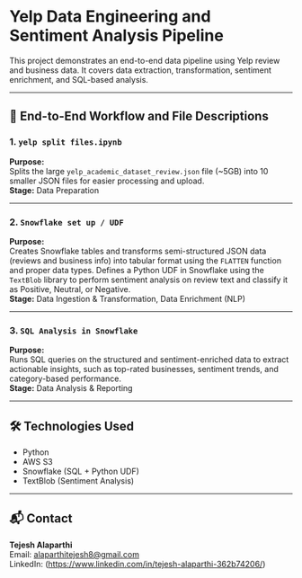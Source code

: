 # Yelp Data Engineering and Sentiment Analysis Pipeline

This project demonstrates an end-to-end data pipeline using Yelp review and business data. It covers data extraction, transformation, sentiment enrichment, and SQL-based analysis.

---

## 🔄 End-to-End Workflow and File Descriptions

### 1. `yelp split files.ipynb`  
**Purpose:**  
Splits the large `yelp_academic_dataset_review.json` file (~5GB) into 10 smaller JSON files for easier processing and upload.  
**Stage:** Data Preparation

---

### 2. `Snowflake set up / UDF`  
**Purpose:**  
Creates Snowflake tables and transforms semi-structured JSON data (reviews and business info) into tabular format using the `FLATTEN` function and proper data types. 
Defines a Python UDF in Snowflake using the `TextBlob` library to perform sentiment analysis on review text and classify it as Positive, Neutral, or Negative.  
**Stage:** Data Ingestion & Transformation, Data Enrichment (NLP)

---

### 3. `SQL Analysis in Snowflake`  
**Purpose:**  
Runs SQL queries on the structured and sentiment-enriched data to extract actionable insights, such as top-rated businesses, sentiment trends, and category-based performance.  
**Stage:** Data Analysis & Reporting

---

## 🛠️ Technologies Used

- Python
- AWS S3
- Snowflake (SQL + Python UDF)
- TextBlob (Sentiment Analysis)

---

## 📬 Contact

**Tejesh Alaparthi**  
Email: alaparthitejesh8@gmail.com  
LinkedIn: (https://www.linkedin.com/in/tejesh-alaparthi-362b74206/)

